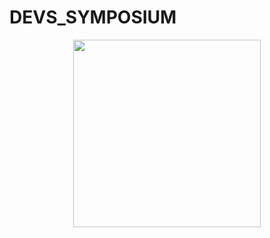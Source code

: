 # DEVS_SYMPOSIUM

<p align="center">
  <a href="https://github.com/samcreations123/devs_sympo/">
    <img width="300" src="devssympo.netlify.app"/>
  </a>
</p>
